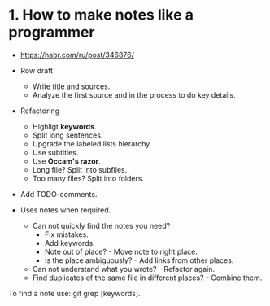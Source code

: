 # 1. How to make notes like a programmer
- https://habr.com/ru/post/346876/
  
- Row draft
  - Write title and sources.
  - Analyze the first source and in the process to do key details.
- Refactoring
  - Highligt **keywords**.
  - Split long sentences.
  - Upgrade the labeled lists hierarchy.
  - Use subtitles.
  - Use **Occam's razor**.
  - Long file? Split into subfiles.
  - Too many files? Split into folders.
- Add TODO-comments.
- Uses notes when required.
  - Can not quickly find the notes you need?
    - Fix mistakes.
    - Add keywords.
    - Note out of place? - Move note to right place.
    - Is the place ambiguously? - Add links from other places.
  - Can not understand what you wrote? - Refactor again.
  - Find duplicates of the same file in different places? - Combine them.

To find a note use: git grep [keywords].